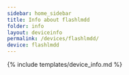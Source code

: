```yaml
---
sidebar: home_sidebar
title: Info about flashlmdd
folder: info
layout: deviceinfo
permalink: /devices/flashlmdd/
device: flashlmdd
---
```

{% include templates/device_info.md %}
